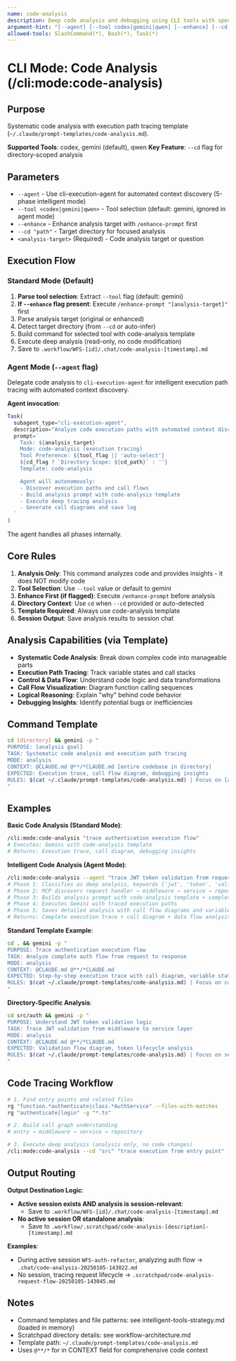 ```yaml
---
name: code-analysis
description: Deep code analysis and debugging using CLI tools with specialized template
argument-hint: "[--agent] [--tool codex|gemini|qwen] [--enhance] [--cd path] analysis target"
allowed-tools: SlashCommand(*), Bash(*), Task(*)
---
```


# CLI Mode: Code Analysis (/cli:mode:code-analysis)

## Purpose

Systematic code analysis with execution path tracing template (`~/.claude/prompt-templates/code-analysis.md`).

**Supported Tools**: codex, gemini (default), qwen
**Key Feature**: `--cd` flag for directory-scoped analysis

## Parameters

- `--agent` - Use cli-execution-agent for automated context discovery (5-phase intelligent mode)
- `--tool <codex|gemini|qwen>` - Tool selection (default: gemini, ignored in agent mode)
- `--enhance` - Enhance analysis target with `/enhance-prompt` first
- `--cd "path"` - Target directory for focused analysis
- `<analysis-target>` (Required) - Code analysis target or question

## Execution Flow

### Standard Mode (Default)

1. **Parse tool selection**: Extract `--tool` flag (default: gemini)
2. **If `--enhance` flag present**: Execute `/enhance-prompt "[analysis-target]"` first
3. Parse analysis target (original or enhanced)
4. Detect target directory (from `--cd` or auto-infer)
5. Build command for selected tool with code-analysis template
6. Execute deep analysis (read-only, no code modification)
7. Save to `.workflow/WFS-[id]/.chat/code-analysis-[timestamp].md`

### Agent Mode (`--agent` flag)

Delegate code analysis to `cli-execution-agent` for intelligent execution path tracing with automated context discovery.

**Agent invocation**:
```javascript
Task(
  subagent_type="cli-execution-agent",
  description="Analyze code execution paths with automated context discovery",
  prompt=`
    Task: ${analysis_target}
    Mode: code-analysis (execution tracing)
    Tool Preference: ${tool_flag || 'auto-select'}
    ${cd_flag ? `Directory Scope: ${cd_path}` : ''}
    Template: code-analysis

    Agent will autonomously:
    - Discover execution paths and call flows
    - Build analysis prompt with code-analysis template
    - Execute deep tracing analysis
    - Generate call diagrams and save log
  `
)
```

The agent handles all phases internally.

## Core Rules

1. **Analysis Only**: This command analyzes code and provides insights - it does NOT modify code
2. **Tool Selection**: Use `--tool` value or default to gemini
3. **Enhance First (if flagged)**: Execute `/enhance-prompt` before analysis
4. **Directory Context**: Use `cd` when `--cd` provided or auto-detected
5. **Template Required**: Always use code-analysis template
6. **Session Output**: Save analysis results to session chat

## Analysis Capabilities (via Template)

- **Systematic Code Analysis**: Break down complex code into manageable parts
- **Execution Path Tracing**: Track variable states and call stacks
- **Control & Data Flow**: Understand code logic and data transformations
- **Call Flow Visualization**: Diagram function calling sequences
- **Logical Reasoning**: Explain "why" behind code behavior
- **Debugging Insights**: Identify potential bugs or inefficiencies

## Command Template

```bash
cd [directory] && gemini -p "
PURPOSE: [analysis goal]
TASK: Systematic code analysis and execution path tracing
MODE: analysis
CONTEXT: @CLAUDE.md @**/*CLAUDE.md [entire codebase in directory]
EXPECTED: Execution trace, call flow diagram, debugging insights
RULES: $(cat ~/.claude/prompt-templates/code-analysis.md) | Focus on [aspect]
"
```

## Examples

**Basic Code Analysis (Standard Mode)**:
```bash
/cli:mode:code-analysis "trace authentication execution flow"
# Executes: Gemini with code-analysis template
# Returns: Execution trace, call diagram, debugging insights
```

**Intelligent Code Analysis (Agent Mode)**:
```bash
/cli:mode:code-analysis --agent "trace JWT token validation from request to database"
# Phase 1: Classifies as deep analysis, keywords ['jwt', 'token', 'validation', 'database']
# Phase 2: MCP discovers request handler → middleware → service → repository chain
# Phase 3: Builds analysis prompt with code-analysis template + complete call path
# Phase 4: Executes Gemini with traced execution paths
# Phase 5: Saves detailed analysis with call flow diagrams and variable states
# Returns: Complete execution trace + call diagram + data flow analysis
```

**Standard Template Example**:
```bash
cd . && gemini -p "
PURPOSE: Trace authentication execution flow
TASK: Analyze complete auth flow from request to response
MODE: analysis
CONTEXT: @CLAUDE.md @**/*CLAUDE.md
EXPECTED: Step-by-step execution trace with call diagram, variable states
RULES: $(cat ~/.claude/prompt-templates/code-analysis.md) | Focus on control flow
"
```

**Directory-Specific Analysis**:
```bash
cd src/auth && gemini -p "
PURPOSE: Understand JWT token validation logic
TASK: Trace JWT validation from middleware to service layer
MODE: analysis
CONTEXT: @CLAUDE.md @**/*CLAUDE.md
EXPECTED: Validation flow diagram, token lifecycle analysis
RULES: $(cat ~/.claude/prompt-templates/code-analysis.md) | Focus on security
"
```

## Code Tracing Workflow

```bash
# 1. Find entry points and related files
rg "function.*authenticate|class.*AuthService" --files-with-matches
rg "authenticate|login" -g "*.ts"

# 2. Build call graph understanding
# entry → middleware → service → repository

# 3. Execute deep analysis (analysis only, no code changes)
/cli:mode:code-analysis --cd "src" "trace execution from entry point"
```

## Output Routing

**Output Destination Logic**:
- **Active session exists AND analysis is session-relevant**:
  - Save to `.workflow/WFS-[id]/.chat/code-analysis-[timestamp].md`
- **No active session OR standalone analysis**:
  - Save to `.workflow/.scratchpad/code-analysis-[description]-[timestamp].md`

**Examples**:
- During active session `WFS-auth-refactor`, analyzing auth flow → `.chat/code-analysis-20250105-143022.md`
- No session, tracing request lifecycle → `.scratchpad/code-analysis-request-flow-20250105-143045.md`

## Notes

- Command templates and file patterns: see intelligent-tools-strategy.md (loaded in memory)
- Scratchpad directory details: see workflow-architecture.md
- Template path: `~/.claude/prompt-templates/code-analysis.md`
- Uses `@**/*` for in CONTEXT field for comprehensive code context
